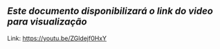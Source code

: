 *Este documento disponibilizará o link do video para visualização*
-----------------------------------------------
Link: https://youtu.be/ZGldejf0HxY
